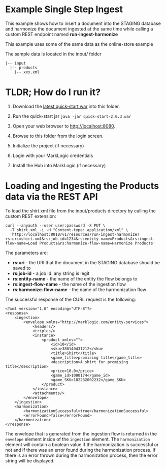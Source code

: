 # Example Single Step Ingest
This example shows how to insert a document into the STAGING database and harmonize the document ingested at the same time while calling a custom REST endpoint named **run-ingest-harmonize**

This example uses some of the same data as the online-store example

The sample data is located in the input/ folder
```
|-- input
  |-- products
    |-- xxx.xml
```

# TLDR; How do I run it?
1. Download the [latest quick-start war](https://github.com/marklogic/marklogic-data-hub/releases/download/v2.0.3/quick-start-2.0.3.war) into this folder.

1. Run the quick-start jar `java -jar quick-start-2.0.3.war`

1. Open your web browser to [http://localhost:8080](http://localhost:8080).

1. Browse to this folder from the login screen.

1. Initialize the project (if necessary)

1. Login with your MarkLogic credentials

1. Install the Hub into MarkLogic (if necessary)

# Loading and Ingesting the Products data via the REST API
To load the shirt.xml file from the input/products directory by calling the custom REST extension:

```
curl --anyauth --user user:password -X PUT \
  -T shirt.xml -i -H "Content-type: application/xml" \
  'http://localhost:8010/v1/resources/run-ingest-harmonize?rs:uri=shirt.xml&rs:job-id=1234&rs:entity-name=Products&rs:ingest-flow-name=Load Products&rs:harmonize-flow-name=Harmonize Products'
```

The parameters are:
- **rs:uri** - the URI that the document in the STAGING database should be saved to
- **rs:job-id** - a job id. any string is legit
- **rs:entity-name** - the name of the entity the flow belongs to
- **rs:ingest-flow-name** - the name of the ingestion flow
- **rs:harmonize-flow-name** - the name of the harmonization flow

The successful response of the CURL request is the following:
```
<?xml version="1.0" encoding="UTF-8"?>
<response>
    <ingestion>
        <envelope xmlns="http://marklogic.com/entity-services">
            <headers/>
            <triples/>
            <instance>
                <product xmlns="">
                    <id>10</id>
                    <sku>380140431212</sku>
                    <title>Shirt</title>
                    <game_title>promising title</game_title>
                    <description>A shirt for promising title</description>
                    <price>10.0</price>
                    <game_id>1000174</game_id>
                    <game_SKU>182232002232</game_SKU>
                </product>
            </instance>
            <attachments/>
        </envelope>
    </ingestion>
    <harmonization>
        <harmonizationSuccessful>true</harmonizationSuccessful>
        <errorFound>false</errorFound>
    </harmonization>
</response>
```

The envelope that is generated from the ingestion flow is returned in the `envelope` element inside of the `ingestion` element.  The `harmonization` element will contain a boolean value if the harmonization is successful or not and if there was an error found during the harmonization process.  If there is an error thrown during the harmonization process, then the error string will be displayed.
